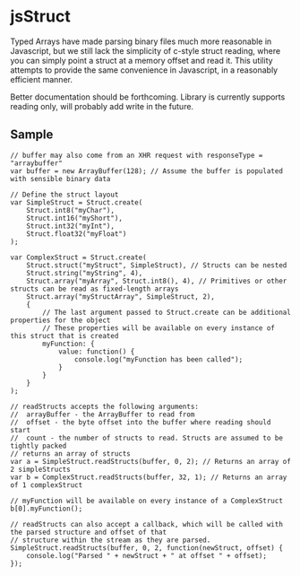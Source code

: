 jsStruct
=======================

Typed Arrays have made parsing binary files much more reasonable in Javascript, but we still lack the simplicity
of c-style struct reading, where you can simply point a struct at a memory offset and read it. This utility
attempts to provide the same convenience in Javascript, in a reasonably efficient manner.

Better documentation should be forthcoming. Library is currently supports reading only, will probably add write in the future.

Sample
-------------

    // buffer may also come from an XHR request with responseType = "arraybuffer"
    var buffer = new ArrayBuffer(128); // Assume the buffer is populated with sensible binary data
    
    // Define the struct layout
    var SimpleStruct = Struct.create(
        Struct.int8("myChar"),
        Struct.int16("myShort"),
        Struct.int32("myInt"),
        Struct.float32("myFloat")
    );
    
    var ComplexStruct = Struct.create(
        Struct.struct("myStruct", SimpleStruct), // Structs can be nested
        Struct.string("myString", 4),
        Struct.array("myArray", Struct.int8(), 4), // Primitives or other structs can be read as fixed-length arrays
        Struct.array("myStructArray", SimpleStruct, 2),
        { 
            // The last argument passed to Struct.create can be additional properties for the object
            // These properties will be available on every instance of this struct that is created
            myFunction: {
                value: function() {
                    console.log("myFunction has been called");
                }
            }
        }
    );
    
    // readStructs accepts the following arguments:
    //  arrayBuffer - the ArrayBuffer to read from
    //  offset - the byte offset into the buffer where reading should start
    //  count - the number of structs to read. Structs are assumed to be tightly packed
    // returns an array of structs
    var a = SimpleStruct.readStructs(buffer, 0, 2); // Returns an array of 2 simpleStructs
    var b = ComplexStruct.readStructs(buffer, 32, 1); // Returns an array of 1 complexStruct
    
    // myFunction will be available on every instance of a ComplexStruct
    b[0].myFunction();
    
    // readStructs can also accept a callback, which will be called with the parsed structure and offset of that 
    // structure within the stream as they are parsed.
    SimpleStruct.readStructs(buffer, 0, 2, function(newStruct, offset) {
        console.log("Parsed " + newStruct + " at offset " + offset);
    });